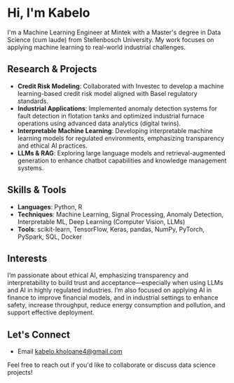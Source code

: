 <!--
**Kabelo4/Kabelo4** is a ✨ _special_ ✨ repository because its `README.md` (this file) appears on your GitHub profile.

Here are some ideas to get you started:

- 🔭 I’m currently working on ...
- 🌱 I’m currently learning ...
- 👯 I’m looking to collaborate on ...
- 🤔 I’m looking for help with ...
- 💬 Ask me about ...
- 📫 How to reach me: ...
- 😄 Pronouns: ...
- ⚡ Fun fact: ...
-->


# Hi, I'm Kabelo

I'm a Machine Learning Engineer at Mintek with a Master's degree in Data Science (cum laude) from Stellenbosch University. My work focuses on applying machine learning to real-world industrial challenges.



## Research & Projects

- **Credit Risk Modeling**: Collaborated with Investec to develop a machine learning-based credit risk model aligned with Basel regulatory standards.
- **Industrial Applications**: Implemented anomaly detection systems for fault detection in flotation tanks and optimized industrial furnace operations using advanced data analytics (digital twins).
- **Interpretable Machine Learning**: Developing interpretable machine learning models for regulated environments, emphasizing transparency and ethical AI practices.
- **LLMs & RAG**: Exploring large language models and retrieval-augmented generation to enhance chatbot capabilities and knowledge management systems.



## Skills & Tools

- **Languages**: Python, R
- **Techniques**: Machine Learning, Signal Processing, Anomaly Detection, Interpretable ML, Deep Learning (Computer Vision, LLMs)
- **Tools**: scikit-learn, TensorFlow, Keras, pandas, NumPy, PyTorch, PySpark, SQL, Docker



## Interests

I’m passionate about ethical AI, emphasizing transparency and interpretability to build trust and acceptance—especially when using LLMs and AI in highly regulated industries. I’m also focused on applying AI in finance to improve financial models, and in industrial settings to enhance safety, increase throughput, reduce energy consumption and pollution, and support effective deployment.



## Let's Connect
<!--
- [LinkedIn](https://www.linkedin.com/in/your-profile)-->
- Email kabelo.kholoane4@gmail.com

Feel free to reach out if you'd like to collaborate or discuss data science projects!
